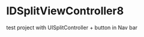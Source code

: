 IDSplitViewController8
======================

test project with UISplitController + button in Nav bar
